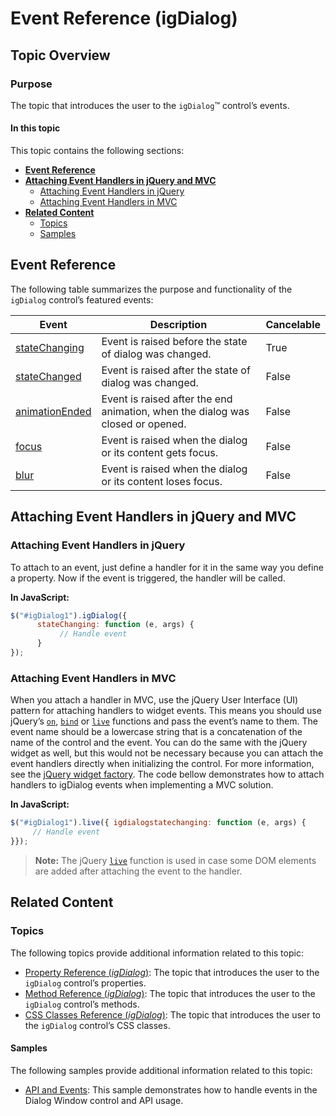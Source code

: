 ﻿<!--
|metadata|
{
    "fileName": "igdialog-event-reference",
    "controlName": "igDialog",
    "tags": ["API","Events"]
}
|metadata|
-->

# Event Reference (igDialog)

## Topic Overview

### Purpose

The topic that introduces the user to the `igDialog`™ control’s events.

#### In this topic

This topic contains the following sections:

-   [**Event Reference**](#events)
-   [**Attaching Event Handlers in jQuery and MVC**](#attaching-handlers)
	-   [Attaching Event Handlers in jQuery](#attaching-handlers-jquery)
    -   [Attaching Event Handlers in MVC](#attaching-handlers-mvc)
-   [**Related Content**](#related-content)
    -   [Topics](#topics)
    -   [Samples](#samples)



## <a id="events"></a> Event Reference

The following table summarizes the purpose and functionality of the `igDialog` control’s featured events:

Event | Description | Cancelable
------|-------------|-----------
[stateChanging](%%jQueryApiUrl%%/ui.igDialog#events:stateChanging) | Event is raised before the state of dialog was changed. | True
[stateChanged](%%jQueryApiUrl%%/ui.igDialog#events:stateChanged) | Event is raised after the state of dialog was changed. | False
[animationEnded](%%jQueryApiUrl%%/ui.igDialog#events:animationEnded) | Event is raised after the end animation, when the dialog was closed or opened. | False
[focus](%%jQueryApiUrl%%/ui.igDialog#events:focus) | Event is raised when the dialog or its content gets focus. | False
[blur](%%jQueryApiUrl%%/ui.igDialog#events:blur) | Event is raised when the dialog or its content loses focus. | False



## <a id="attaching-handlers"></a> Attaching Event Handlers in jQuery and MVC

### <a id="attaching-handlers-jquery"></a> Attaching Event Handlers in jQuery

To attach to an event, just define a handler for it in the same way you define a property. Now if the event is triggered, the handler will be called.

**In JavaScript:**

```js
$("#igDialog1").igDialog({
      stateChanging: function (e, args) {
           // Handle event  
      }
});
```

### <a id="attaching-handlers-mvc"></a> Attaching Event Handlers in MVC

When you attach a handler in MVC, use the jQuery User Interface (UI) pattern for attaching handlers to widget events. This means you should use jQuery’s [`on`](http://api.jquery.com/on/), [`bind`](http://api.jquery.com/bind/) or [`live`](http://api.jquery.com/live/) functions and pass the event’s name to them. The event name should be a lowercase string that is a concatenation of the name of the control and the event. You can do the same with the jQuery widget as well, but this would not be necessary because you can attach the event handlers directly when initializing the control. For more information, see the [jQuery widget factory](http://wiki.jqueryui.com/w/page/12138135/Widget%20factory). The code bellow demonstrates how to attach handlers to igDialog events when implementing a MVC solution.

**In JavaScript:**

```js
$("#igDialog1").live({ igdialogstatechanging: function (e, args) {
     // Handle event  
}});
```

> **Note:** The jQuery [`live`](http://api.jquery.com/live/) function is used in case some DOM elements are added after attaching the event to the handler.

## <a id="related-content"></a> Related Content

### <a id="topics"></a> Topics

The following topics provide additional information related to this topic:

- [Property Reference (*igDialog*)](igDialog-Property-Reference.html): The topic that introduces the user to the `igDialog` control’s properties.
- [Method Reference (*igDialog*)](igDialog-Method-Reference.html): The topic that introduces the user to the `igDialog` control’s methods.
- [CSS Classes Reference (*igDialog*)](igDialog-Css-Classes-Reference.html): The topic that introduces the user to the `igDialog` control’s CSS classes.



#### <a id="samples"></a>Samples

The following samples provide additional information related to this topic:

- [API and Events](%%SamplesUrl%%/dialog-window/api-and-events): This sample demonstrates how to handle events in the Dialog Window control and API usage.





 

 


